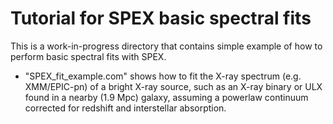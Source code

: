 # Tutorial for SPEX basic spectral fits

This is a work-in-progress directory that contains simple example of how to perform basic spectral fits with SPEX.

- "SPEX_fit_example.com" shows how to fit the X-ray spectrum (e.g. XMM/EPIC-pn) of a bright X-ray source, such as an X-ray binary or ULX found in a nearby (1.9 Mpc) galaxy, assuming a powerlaw continuum corrected for redshift and interstellar absorption.
